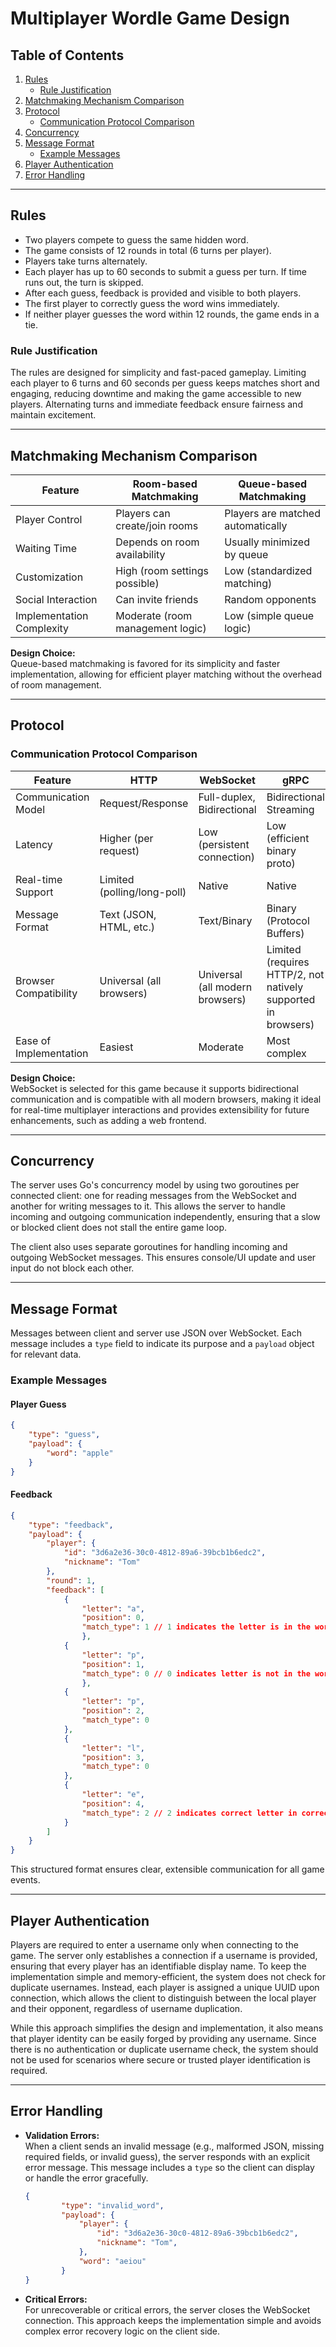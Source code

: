 # Multiplayer Wordle Game Design

## Table of Contents
1. [Rules](#rules)
    - [Rule Justification](#rule-justification)
2. [Matchmaking Mechanism Comparison](#matchmaking-mechanism-comparison)
3. [Protocol](#protocol)
    - [Communication Protocol Comparison](#communication-protocol-comparison)
4. [Concurrency](#concurrency)
5. [Message Format](#message-format)
    - [Example Messages](#example-messages)
6. [Player Authentication](#player-authentication)
7. [Error Handling](#error-handling)

---

## Rules
- Two players compete to guess the same hidden word.
- The game consists of 12 rounds in total (6 turns per player).
- Players take turns alternately.
- Each player has up to 60 seconds to submit a guess per turn. If time runs out, the turn is skipped.
- After each guess, feedback is provided and visible to both players.
- The first player to correctly guess the word wins immediately.
- If neither player guesses the word within 12 rounds, the game ends in a tie.

### Rule Justification
The rules are designed for simplicity and fast-paced gameplay. Limiting each player to 6 turns and 60 seconds per guess keeps matches short and engaging, reducing downtime and making the game accessible to new players. Alternating turns and immediate feedback ensure fairness and maintain excitement.

---

## Matchmaking Mechanism Comparison

| Feature                | Room-based Matchmaking         | Queue-based Matchmaking        |
|------------------------|-------------------------------|-------------------------------|
| Player Control         | Players can create/join rooms | Players are matched automatically |
| Waiting Time           | Depends on room availability  | Usually minimized by queue    |
| Customization          | High (room settings possible) | Low (standardized matching)   |
| Social Interaction     | Can invite friends            | Random opponents              |
| Implementation Complexity | Moderate (room management logic) | Low (simple queue logic)         |

**Design Choice:**  
Queue-based matchmaking is favored for its simplicity and faster implementation, allowing for efficient player matching without the overhead of room management.

---

## Protocol

### Communication Protocol Comparison

| Feature                      | HTTP                         | WebSocket                    | gRPC                         |
|------------------------------|------------------------------|------------------------------|------------------------------|
| Communication Model          | Request/Response             | Full-duplex, Bidirectional   | Bidirectional Streaming      |
| Latency                      | Higher (per request)         | Low (persistent connection)  | Low (efficient binary proto) |
| Real-time Support            | Limited (polling/long-poll)  | Native                       | Native                       |
| Message Format               | Text (JSON, HTML, etc.)      | Text/Binary                  | Binary (Protocol Buffers)    |
| Browser Compatibility        | Universal (all browsers)     | Universal (all modern browsers) | Limited (requires HTTP/2, not natively supported in browsers) |
| Ease of Implementation       | Easiest                      | Moderate                     | Most complex                 |

**Design Choice:**  
WebSocket is selected for this game because it supports bidirectional communication and is compatible with all modern browsers, making it ideal for real-time multiplayer interactions and provides extensibility for future enhancements, such as adding a web frontend.

---

## Concurrency

The server uses Go's concurrency model by using two goroutines per connected client: one for reading messages from the WebSocket and another for writing messages to it. This allows the server to handle incoming and outgoing communication independently, ensuring that a slow or blocked client does not stall the entire game loop.

The client also uses separate goroutines for handling incoming and outgoing WebSocket messages. This ensures console/UI update and user input do not block each other.

---

## Message Format

Messages between client and server use JSON over WebSocket. Each message includes a `type` field to indicate its purpose and a `payload` object for relevant data.

### Example Messages

#### Player Guess

```json
{
    "type": "guess",
    "payload": {
        "word": "apple"
    }
}
```

#### Feedback

```json
{
    "type": "feedback",
    "payload": {
        "player": {
            "id": "3d6a2e36-30c0-4812-89a6-39bcb1b6edc2",
            "nickname": "Tom"
        },
        "round": 1,
        "feedback": [
            {
                "letter": "a",
                "position": 0,
                "match_type": 1 // 1 indicates the letter is in the word but in the wrong position
                },
            {
                "letter": "p",
                "position": 1,
                "match_type": 0 // 0 indicates letter is not in the word
                },
            {
                "letter": "p",
                "position": 2,
                "match_type": 0
            },
            {
                "letter": "l",
                "position": 3,
                "match_type": 0
            },
            {
                "letter": "e",
                "position": 4,
                "match_type": 2 // 2 indicates correct letter in correct position
            }
        ]
    }
}
```

This structured format ensures clear, extensible communication for all game events.

---

## Player Authentication

Players are required to enter a username only when connecting to the game. The server only establishes a connection if a username is provided, ensuring that every player has an identifiable display name. To keep the implementation simple and memory-efficient, the system does not check for duplicate usernames. Instead, each player is assigned a unique UUID upon connection, which allows the client to distinguish between the local player and their opponent, regardless of username duplication.

While this approach simplifies the design and implementation, it also means that player identity can be easily forged by providing any username. Since there is no authentication or duplicate username check, the system should not be used for scenarios where secure or trusted player identification is required.

---

## Error Handling

- **Validation Errors:**  
    When a client sends an invalid message (e.g., malformed JSON, missing required fields, or invalid guess), the server responds with an explicit error message. This message includes a `type` so the client can display or handle the error gracefully.

    ```json
    {
            "type": "invalid_word",
            "payload": {
                "player": {
                    "id": "3d6a2e36-30c0-4812-89a6-39bcb1b6edc2",
                    "nickname": "Tom",
                },
                "word": "aeiou"
            }
    }
    ```

- **Critical Errors:**  
    For unrecoverable or critical errors, the server closes the WebSocket connection. This approach keeps the implementation simple and avoids complex error recovery logic on the client side.

